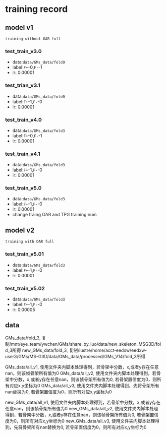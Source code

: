 # training record
## model v1
```training without OAR full```
### test_train_v3.0
* data:`data/GMs_data/fold0`
* label:`F+`-0,`F-`-1
* lr: 0.00001
### test_trian_v3.1
* data:`data/GMs_data/fold0`
* label:`F+`-1,`F-`-0
* lr: 0.00001
### test_train_v4.0
* data:`data/GMs_data/fold3`
* label:`F+`-0,`F-`-1
* lr: 0.00001
### test_train_v4.1
* data:`data/GMs_data/fold3`
* label:`F+`-1,`F-`-0
* lr: 0.00001
### test_train_v5.0
* data:`data/GMs_data/fold3`
* label:`F+`-1,`F-`-0
* lr: 0.00001
* change traing OAR and TPG training num

## model v2
```training with OAR full```
### test_train_v5.01
* data:`data/GMs_data/fold3`
* label:`F+`-1,`F-`-0
* lr: 0.00001
### test_train_v5.02
* data:`data/GMs_data/fold3`
* label:`F+`-1,`F-`-0
* lr: 0.00005






## data
GMs_data/fold_3, 复制/mnt/eye_team/ywchen/GMs/share_by_luo/data/new_skeleton_MSG3D/fold_3所得
new_GMs_data/fold_3, 复制/lustre/home/acct-eedxw/eedxw-user3/GMs/MS-G3D/data/GMs_data/processed/GMs_V14/fold_3所得

GMs_data/all_v1, 使用文件夹内脚本处理得到，若骨架中分数，x,或者y存在任意nan，则该帧骨架所有值为0
GMs_data/all_v2, 使用文件夹内脚本处理得到，若骨架中分数，x,或者y存在任意nan，则该帧骨架所有值为0, 若骨架置信度为0，则所有对应x,y坐标为0
GMs_data/all_v3, 使用文件夹内脚本处理得到，先将骨架所有nan替换为0, 若骨架置信度为0，则所有对应x,y坐标为0

new_GMs_data/all_v1, 使用文件夹内脚本处理得到，若骨架中分数，x,或者y存在任意nan，则该帧骨架所有值为0
new_GMs_data/all_v2, 使用文件夹内脚本处理得到，若骨架中分数，x,或者y存在任意nan，则该帧骨架所有值为0, 若骨架置信度为0，则所有对应x,y坐标为0
new_GMs_data/all_v3, 使用文件夹内脚本处理得到，先将骨架所有nan替换为0, 若骨架置信度为0，则所有对应x,y坐标为0
